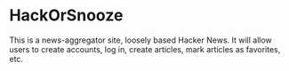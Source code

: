 # HackOrSnooze

 This is a news-aggregator site, loosely based Hacker News. 
 It will allow users to create accounts, log in, create articles, mark articles as favorites, etc.
 
 
